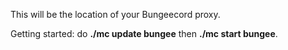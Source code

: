 This will be the location of your Bungeecord proxy.

Getting started: do **./mc update bungee** then **./mc start bungee**. 
